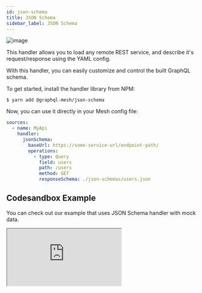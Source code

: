 ```yaml
---
id: json-schema
title: JSON Schema
sidebar_label: JSON Schema
---
```

![image](https://user-images.githubusercontent.com/20847995/79218994-11434880-7e5a-11ea-8594-08185526080f.png)

This handler allows you to load any remote REST service, and describe it's request/response using the YAML config.

With this handler, you can easily customize and control the built GraphQL schema.

To get started, install the handler library from NPM:

```
$ yarn add @graphql-mesh/json-schema
```

Now, you can use it directly in your Mesh config file:

```yml
sources:
  - name: MyApi
    handler:
      jsonSchema:
        baseUrl: https://some-service-url/endpoint-path/
        operations:
          - type: Query
            field: users
            path: /users
            method: GET
            responseSchema: ./json-schemas/users.json
```

## Codesandbox Example

You can check out our example that uses JSON Schema handler with mock data.

<iframe
     src="https://codesandbox.io/embed/github/Urigo/graphql-mesh/tree/master/examples/json-schema-example?fontsize=14&hidenavigation=1&theme=dark&module=%2F.meshrc.yml"
     style={{width:"100%", height:"500px", border:"0", borderRadius: "4px", overflow:"hidden"}}
     title="json-schema-example"
     allow="geolocation; microphone; camera; midi; vr; accelerometer; gyroscope; payment; ambient-light-sensor; encrypted-media; usb"
     sandbox="allow-modals allow-forms allow-popups allow-scripts allow-same-origin" />

## Config API Reference

{@import ../generated-markdown/JsonSchemaHandler.generated.md}
